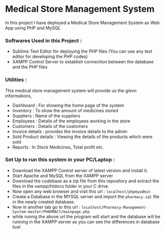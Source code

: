 # Medical Store Management System
In this project I have deployed a Medical Store Management System as Web App using PHP and MySQL

### Softwares Used in this Project :
- Sublime Text Editor for deploying the PHP files (You can use any text editor for developing the PHP codes)
- XAMPP Control Server to establish connection between the database and the PHP files

### Utilities :
This medical store management system will provide us the gievn informations,
- Dashboard : For showing the home page of the system
- Inventory : To show the amount of medicines stored
- Suppliers : Name of the suppliers
- Employees : Details of the employees working in the store
- Customers : Details of the customers
- Invoice details : provides the invoice details to the admin
- Sold Product details : Viewing the details of the products which were sold
- Reports : In Stock Medicines, Total profit etc.

### Set Up to run this system in your PC/Laptop :
- Download the XAMPP Control server of latest version and install it.
- Start Apache and MySQL from the XAMPP server
- Download the codebase as a zip file from this repository and extract the files in the xampp/htdocs folder in your C drive.
- Now open any web browser and visit this url : `localhost/phpmyadmin`
- Create a Database in the MYSQL server and import the `pharmacy.sql` file in the newly created database.
- Now in another tab go to this url : `localhost/Pharmacy-Management-System-master/PHARMACY/mainpage.php`
- while runnig the above url the program will start and the database will be running in the XAMPP server as you can see the differences in database live!
